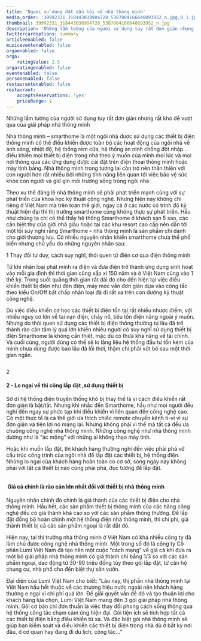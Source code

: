 ```yaml
---
title: 'Người sử dụng đặt dấu hỏi về nhà thông minh'
media_order: '39992331_318443038904728_5387804166640893952_n.jpg,9_1.jpg,1_5.jpg'
thumbnail: 39992331_318443038904728_5387804166640893952_n.jpg
description: 'Những lầm tưởng của người sử dụng tuy rất đơn giản nhưng rất khó để vượt qua của giải pháp nhà thông minh'
twittercardoptions: summary
articleenabled: false
musiceventenabled: false
orgaenabled: false
orga:
    ratingValue: 2.5
orgaratingenabled: false
eventenabled: false
personenabled: false
restaurantenabled: false
restaurant:
    acceptsReservations: 'yes'
    priceRange: $
---
```


<p>Những lầm tưởng của người sử dụng tuy rất đơn giản nhưng rất kh&oacute; để vượt qua của giải ph&aacute;p nh&agrave; th&ocirc;ng minh</p>
<p>Nh&agrave; th&ocirc;ng minh &ndash; smarthome l&agrave; một ng&ocirc;i nh&agrave; được sử dụng c&aacute;c thiết bị điện th&ocirc;ng minh c&oacute; thể điều khiển được to&agrave;n bộ c&aacute;c hoạt động của ng&ocirc;i nh&agrave; về &aacute;nh s&aacute;ng, nhiệt độ, hệ thống r&egrave;m cửa, hệ thống an ninh chống đột nhập... điều khiển mọi thiết bị điện trong nh&agrave; theo &yacute; muốn của m&igrave;nh mọi l&uacute;c v&agrave; mọi nơi th&ocirc;ng qua c&aacute;c ứng dụng được c&agrave;i đặt tr&ecirc;n điện thoại th&ocirc;ng minh hoặc m&aacute;y t&iacute;nh bảng. Nh&agrave; th&ocirc;ng minh trong tương lai c&ograve;n trở n&ecirc;n th&acirc;n thiện với con người hơn rất nhiều bởi những t&iacute;nh năng li&ecirc;n quan tới việc bảo vệ sức khỏe con người v&agrave; giữ g&igrave;n m&ocirc;i trường sống trong ng&ocirc;i nh&agrave;</p>
<p>Theo xu thế đ&aacute;ng lẽ nh&agrave; th&ocirc;ng minh sẽ phải ph&aacute;t triển mạnh c&ugrave;ng với sự ph&aacute;t triển của khoa học kỹ thuật c&ocirc;ng nghệ. Nhưng hiện nay kh&ocirc;ng chỉ ri&ecirc;ng ở Việt Nam m&agrave; tr&ecirc;n to&agrave;n thế giới, ngay cả ở c&aacute;c nước c&oacute; tr&igrave;nh độ kỹ thuật hiện đại th&igrave; thị trường smarthome cũng kh&ocirc;ng thực sự ph&aacute;t triển. Hầu như ch&uacute;ng ta chỉ c&oacute; thể thấy hệ thống Smarthome ở kh&aacute;ch sạn 5 sao, c&aacute;c căn biệt thự của giới nh&agrave; gi&agrave;u hoặc tại c&aacute;c khu resort cao cấp n&ecirc;n dẫn tới một lối suy nghĩ rằng Smarthome &ndash; nh&agrave; th&ocirc;ng minh l&agrave; sản phẩm chỉ d&agrave;nh cho giới thượng lưu. C&oacute; nhiều nguy&ecirc;n nh&acirc;n khiến smarthome chưa thể phổ biến nhưng chủ yếu do những nguy&ecirc;n nh&acirc;n sau:</p>
<p>1 Thay đổi tư duy, c&aacute;ch suy nghĩ, th&oacute;i quen từ điện cơ qua điện th&ocirc;ng minh</p>
<p>Từ khi nh&acirc;n loại ph&aacute;t minh ra điện v&agrave; đưa điện trở th&agrave;nh ứng dụng sinh hoạt v&agrave;o mỗi gia đ&igrave;nh th&igrave; thời gian cũng xấp xỉ 150 năm v&agrave; ở Việt Nam cũng v&agrave;o 1 thế kỷ. Trong suốt qu&atilde;ng thời gian rất d&agrave;i đ&oacute; cho đến hiện tại việc điều khiển thiết bị điện như đ&egrave;n điện, m&aacute;y m&oacute;c vẫn đơn giản dựa v&agrave;o c&ocirc;ng tắc theo kiểu On/Off bất chấp nh&acirc;n loại đ&atilde; đi rất xa tr&ecirc;n con đường kỹ thuật c&ocirc;ng nghệ.</p>
<p>D&ugrave; việc điều khiển cơ học c&aacute;c thiết bị điện tồn tại rất nhiều nhược điểm, với nhiều nguy cơ lớn về tai nạn điện, ch&aacute;y nổ, ti&ecirc;u tốn điện năng ngo&agrave;i &yacute; muốn. Nhưng do th&oacute;i quen sử dụng c&aacute;c thiết bị điện th&ocirc;ng thường tư l&acirc;u đ&atilde; trở th&agrave;nh r&agrave;o cản t&acirc;m l&yacute; qu&aacute; lớn khiến nhiều người c&oacute; suy nghĩ sử dụng thiết bị điện Smarthome l&agrave; kh&ocirc;ng cần thiết, mặc d&ugrave; c&oacute; thừa khả năng về t&agrave;i ch&iacute;nh. V&agrave; cuối c&ugrave;ng, người d&ugrave;ng c&oacute; thể sẽ lo lắng liệu hệ thống đầu tư tốn k&eacute;m của m&igrave;nh chưa d&ugrave;ng được bao l&acirc;u đ&atilde; lỗi thời, thậm ch&iacute; phải vứt bỏ sau một thời gian ngắn.</p>
<p><img src="/giahan/tin-tuc/nguoi-su-dung-dat-dau-hoi-ve-nha-thong-minh/1_5.jpg" alt="" /></p>
<p>2&nbsp;</p>
<h4>2 - Lo ngại về thi c&ocirc;ng lắp đặt ,sử dụng thiết bị</h4>
<p>Sở dĩ hệ thống điện truyền thống kh&oacute; bị thay thế l&agrave; v&igrave; c&aacute;ch điều khiển rất đơn giản l&agrave; bật/tắt. Nhưng khi nhắc đến Smarthome, hầu như mọi người đều nghĩ đến ngay sự phức tạp khi điều khiển v&igrave; li&ecirc;n quan đến c&ocirc;ng nghệ cao. C&oacute; một thực tế l&agrave; cả thế giới ưa th&iacute;ch chiếc remote chuyển k&ecirc;nh ti-vi v&igrave; sự đơn giản v&agrave; tiện lợi n&oacute; mang lại. Nhưng kh&ocirc;ng phải v&igrave; thế m&agrave; tất cả đều ưa chuộng c&ocirc;ng nghệ nh&agrave; th&ocirc;ng minh. Những c&ocirc;ng nghệ như nh&agrave; th&ocirc;ng minh dường như l&agrave; &ldquo;&aacute;c mộng&rdquo; với những ai kh&ocirc;ng thạo m&aacute;y t&iacute;nh.</p>
<p>Hoặc khi muốn lắp đặt, th&igrave; kh&aacute;ch h&agrave;ng thường nghĩ đến việc phải ph&aacute; vỡ cấu tr&uacute;c c&ocirc;ng tr&igrave;nh của ng&ocirc;i nh&agrave; để lắp đặt c&aacute;c thiết bị, hệ thống điện. Những lo ngại của kh&aacute;ch h&agrave;ng ho&agrave;n to&agrave;n c&oacute; cơ sở, song ng&agrave;y nay kh&ocirc;ng phải với tất cả thiết bị n&agrave;o cũng phải ph&aacute;, đục tường để lắp đặt.</p>
<p><img src="/giahan/tin-tuc/nguoi-su-dung-dat-dau-hoi-ve-nha-thong-minh/9_1.jpg" alt="" /></p>
<h4>&nbsp;Gi&aacute; cả ch&iacute;nh l&agrave; r&agrave;o cản lớn nhất đối với thiết bị nh&agrave; th&ocirc;ng minh</h4>
<p>Nguy&ecirc;n nh&acirc;n ch&iacute;nh đ&oacute; ch&iacute;nh l&agrave; gi&aacute; th&agrave;nh của c&aacute;c thiết bị điện cho nh&agrave; th&ocirc;ng minh. Hầu hết, c&aacute;c sản phẩm thiết bị th&ocirc;ng minh của c&aacute;c h&atilde;ng c&ocirc;ng nghệ đều c&oacute; gi&aacute; th&agrave;nh kh&aacute; cao so với c&aacute;c sản phẩm th&ocirc;ng thường. Để lắp đặt đồng bộ ho&agrave;n chỉnh một hệ thống điện nh&agrave; th&ocirc;ng minh, th&igrave; chi ph&iacute;, gi&aacute; th&agrave;nh thiết bị cả c&aacute;c sản phẩm ngoại l&agrave; rất đắt đỏ.</p>
<p>Hiện nay, tại thị trường nh&agrave; th&ocirc;ng minh ở Việt Nam c&oacute; kh&aacute; nhiều c&ocirc;ng ty đ&atilde; l&agrave;m chủ được c&ocirc;ng nghệ nh&agrave; th&ocirc;ng minh. Một trong số đ&oacute; l&agrave; c&ocirc;ng ty Cổ phần Lumi Việt Nam đ&atilde; tạo n&ecirc;n một cuộc &ldquo;c&aacute;ch mạng&rdquo; về gi&aacute; cả khi đưa ra một bộ giải ph&aacute;p nh&agrave; th&ocirc;ng minh c&oacute; gi&aacute; th&agrave;nh chỉ bằng 1/3 so với c&aacute;c sản phẩm ngoại, dao động từ 30-90 triệu đồng t&ugrave;y theo g&oacute;i lắp đặt, từ căn hộ chung cư, nh&agrave; phố cho đến biệt thự s&acirc;n vườn.&nbsp;</p>
<p>Đại diện của Lumi Việt Nam cho biết: &ldquo;L&acirc;u nay, thị phần nh&agrave; th&ocirc;ng minh tại Việt Nam hầu hết thuộc về c&aacute;c thương hiệu nước ngo&agrave;i n&ecirc;n kh&aacute;ch h&agrave;ng thường e ngại v&igrave; chi ph&iacute; qu&aacute; lớn. Để giải quyết vấn đề đ&oacute; v&agrave; tạo thuận lợi cho kh&aacute;ch h&agrave;ng lựa chọn, Lumi Việt Nam mang đến 3 g&oacute;i giải ph&aacute;p nh&agrave; th&ocirc;ng minh. G&oacute;i cơ bản chỉ đơn thuần l&agrave; việc thay đổi phong c&aacute;ch sống th&ocirc;ng qua hệ thống c&ocirc;ng tắc chạm cảm ứng hiện đại. G&oacute;i tiện &iacute;ch sẽ t&iacute;ch hợp tất cả c&aacute;c thiết bị điện bằng điều khiển từ xa. V&agrave; đặc biệt g&oacute;i nh&agrave; th&ocirc;ng minh sẽ gi&uacute;p bạn kiểm so&aacute;t v&agrave; điều khiển c&aacute;c thiết bị điện trong nh&agrave; d&ugrave; ở bất kỳ nơi đ&acirc;u, ở cơ quan hay đang đi du lịch, c&ocirc;ng t&aacute;c&hellip;&rdquo;</p>